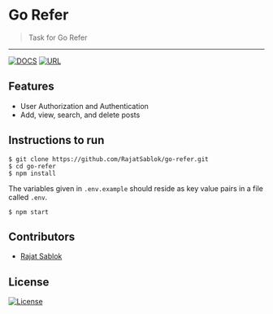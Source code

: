 # Go Refer

> <Subtitle>
> Task for Go Refer

---

[![DOCS](https://img.shields.io/badge/Documentation-see%20docs-green?style=flat-square&logo=postman)](https://documenter.getpostman.com/view/12931122/TW6uoobu) [![URL](https://img.shields.io/badge/Live%20URL-Try%20Now-blue?style=flat-square&logo=react)](https://go-refer.herokuapp.com/)

## Features

- User Authorization and Authentication
- Add, view, search, and delete posts

## Instructions to run

```
$ git clone https://github.com/RajatSablok/go-refer.git
$ cd go-refer
$ npm install
```

The variables given in `.env.example` should reside as key value pairs in a file called `.env`.

```
$ npm start
```

## Contributors

- <a href="https://github.com/RajatSablok">Rajat Sablok</a>

## License

[![License](http://img.shields.io/:license-mit-blue.svg?style=flat-square)](http://badges.mit-license.org)
